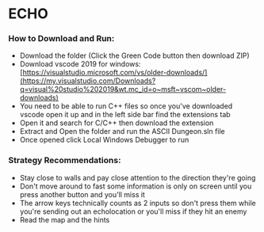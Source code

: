 # ECHO

### How to Download and Run: 
- Download the folder (Click the Green Code button then download ZIP)
- Download vscode 2019 for windows: [https://visualstudio.microsoft.com/vs/older-downloads/](https://my.visualstudio.com/Downloads?q=visual%20studio%202019&wt.mc_id=o~msft~vscom~older-downloads)
- You need to be able to run C++ files so once you've downloaded vscode open it up and in the left side bar find the extensions tab
- Open it and search for C/C++ then download the extension
- Extract and Open the folder and run the ASCII Dungeon.sln file 
- Once opened click Local Windows Debugger to run

### Strategy Recommendations: 
- Stay close to walls and pay close attention to the direction they're going
- Don't move around to fast some information is only on screen until you press another button and you'll miss it
- The arrow keys technically counts as 2 inputs so don't press them while you're sending out an echolocation or 
  you'll miss if they hit an enemy
- Read the map and the hints 
